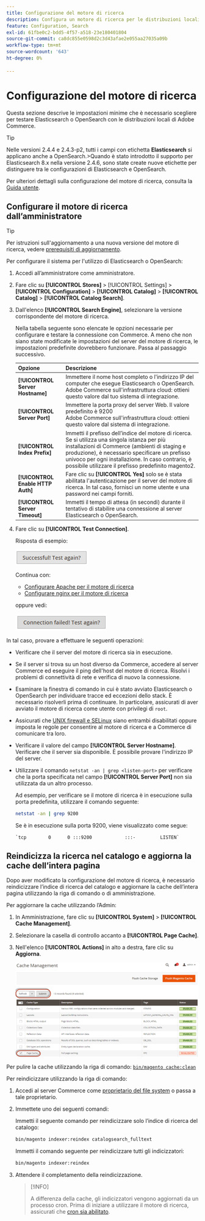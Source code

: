 ```yaml
---
title: Configurazione del motore di ricerca
description: Configura un motore di ricerca per le distribuzioni locali di Adobe Commerce.
feature: Configuration, Search
exl-id: 61fbe0c2-bdd5-4f57-a518-23e180401804
source-git-commit: ca8dc855e0598d2c3d43afae2e055aa27035a09b
workflow-type: tm+mt
source-wordcount: '643'
ht-degree: 0%

---
```


# Configurazione del motore di ricerca

Questa sezione descrive le impostazioni minime che è necessario scegliere per testare Elasticsearch o OpenSearch con le distribuzioni locali di Adobe Commerce.

>[!TIP]
>
>Nelle versioni 2.4.4 e 2.4.3-p2, tutti i campi con etichetta **Elasticsearch** si applicano anche a OpenSearch.
>&#x200B;>Quando è stato introdotto il supporto per Elasticsearch 8.x nella versione 2.4.6, sono state create nuove etichette per distinguere tra le configurazioni di Elasticsearch e OpenSearch.

Per ulteriori dettagli sulla configurazione del motore di ricerca, consulta la [Guida utente](https://experienceleague.adobe.com/docs/commerce-admin/catalog/catalog/search/search-configuration.html?lang=it).

## Configurare il motore di ricerca dall’amministratore

>[!TIP]
>
>Per istruzioni sull&#39;aggiornamento a una nuova versione del motore di ricerca, vedere [prerequisiti di aggiornamento](../../upgrade/prepare/prerequisites.md).

Per configurare il sistema per l&#39;utilizzo di Elasticsearch o OpenSearch:

1. Accedi all’amministratore come amministratore.
1. Fare clic su **[!UICONTROL Stores]** > [!UICONTROL Settings] > **[!UICONTROL Configuration]** > **[!UICONTROL Catalog]** > **[!UICONTROL Catalog]** > **[!UICONTROL Catalog Search]**.
1. Dall&#39;elenco **[!UICONTROL Search Engine]**, selezionare la versione corrispondente del motore di ricerca.

   Nella tabella seguente sono elencate le opzioni necessarie per configurare e testare la connessione con Commerce. A meno che non siano state modificate le impostazioni del server del motore di ricerca, le impostazioni predefinite dovrebbero funzionare. Passa al passaggio successivo.

   | Opzione | Descrizione |
   |--- |--- |
   | **[!UICONTROL Server Hostname]** | Immettere il nome host completo o l&#39;indirizzo IP del computer che esegue Elasticsearch o OpenSearch.<br>Adobe Commerce sull&#39;infrastruttura cloud: ottieni questo valore dal tuo sistema di integrazione. |
   | **[!UICONTROL Server Port]** | Immettere la porta proxy del server Web. Il valore predefinito è 9200<br>Adobe Commerce sull&#39;infrastruttura cloud: ottieni questo valore dal sistema di integrazione. |
   | **[!UICONTROL Index Prefix]** | Immetti il prefisso dell’indice del motore di ricerca. Se si utilizza una singola istanza per più installazioni di Commerce (ambienti di staging e produzione), è necessario specificare un prefisso univoco per ogni installazione. In caso contrario, è possibile utilizzare il prefisso predefinito magento2. |
   | **[!UICONTROL Enable HTTP Auth]** | Fare clic su **[!UICONTROL Yes]** solo se è stata abilitata l&#39;autenticazione per il server del motore di ricerca. In tal caso, fornisci un nome utente e una password nei campi forniti. |
   | **[!UICONTROL Server Timeout]** | Immetti il tempo di attesa (in secondi) durante il tentativo di stabilire una connessione al server Elasticsearch o OpenSearch. |

1. Fare clic su **[!UICONTROL Test Connection]**.

   Risposta di esempio:

   ![operazione completata](../../assets/configuration/elastic_test-success.png)

   Continua con:

   - [Configurare Apache per il motore di ricerca](../../installation/prerequisites/search-engine/configure-apache.md)
   - [Configurare nginx per il motore di ricerca](../../installation/prerequisites/search-engine/configure-nginx.md)

   oppure vedi:

   ![non riuscito](../../assets/configuration/elastic_test-fail.png)

In tal caso, provare a effettuare le seguenti operazioni:

- Verificare che il server del motore di ricerca sia in esecuzione.
- Se il server si trova su un host diverso da Commerce, accedere al server Commerce ed eseguire il ping dell&#39;host del motore di ricerca. Risolvi i problemi di connettività di rete e verifica di nuovo la connessione.
- Esaminare la finestra di comando in cui è stato avviato Elasticsearch o OpenSearch per individuare tracce ed eccezioni dello stack. È necessario risolverli prima di continuare. In particolare, assicurati di aver avviato il motore di ricerca come utente con privilegi di `root`.
- Assicurati che [UNIX firewall e SELinux](../../installation/prerequisites/search-engine/overview.md#firewall-and-selinux) siano entrambi disabilitati oppure imposta le regole per consentire al motore di ricerca e a Commerce di comunicare tra loro.
- Verificare il valore del campo **[!UICONTROL Server Hostname]**. Verificare che il server sia disponibile. È possibile provare l&#39;indirizzo IP del server.
- Utilizzare il comando `netstat -an | grep <listen-port>` per verificare che la porta specificata nel campo **[!UICONTROL Server Port]** non sia utilizzata da un altro processo.

  Ad esempio, per verificare se il motore di ricerca è in esecuzione sulla porta predefinita, utilizzare il comando seguente:

  ```bash
  netstat -an | grep 9200
  ```

  Se è in esecuzione sulla porta 9200, viene visualizzato come segue:

  ```
  `tcp        0      0 :::9200            :::-         LISTEN`
  ```

## Reindicizza la ricerca nel catalogo e aggiorna la cache dell’intera pagina

Dopo aver modificato la configurazione del motore di ricerca, è necessario reindicizzare l’indice di ricerca del catalogo e aggiornare la cache dell’intera pagina utilizzando la riga di comando o di amministrazione.

Per aggiornare la cache utilizzando l’Admin:

1. In Amministrazione, fare clic su **[!UICONTROL System]** > **[!UICONTROL Cache Management]**.
1. Selezionare la casella di controllo accanto a **[!UICONTROL Page Cache]**.
1. Nell&#39;elenco **[!UICONTROL Actions]** in alto a destra, fare clic su **Aggiorna**.

   ![gestione cache](../../assets/configuration/refresh-cache.png)

Per pulire la cache utilizzando la riga di comando: [`bin/magento cache:clean`](../cli/manage-cache.md#clean-and-flush-cache-types)

Per reindicizzare utilizzando la riga di comando:

1. Accedi al server Commerce come [proprietario del file system](../../installation/prerequisites/file-system/overview.md) o passa a tale proprietario.
1. Immettete uno dei seguenti comandi:

   Immetti il seguente comando per reindicizzare solo l’indice di ricerca del catalogo:

   ```bash
   bin/magento indexer:reindex catalogsearch_fulltext
   ```

   Immetti il comando seguente per reindicizzare tutti gli indicizzatori:

   ```bash
   bin/magento indexer:reindex
   ```

1. Attendere il completamento della reindicizzazione.

   >[!INFO]
   >
   >A differenza della cache, gli indicizzatori vengono aggiornati da un processo cron. Prima di iniziare a utilizzare il motore di ricerca, assicurati che [cron sia abilitato](../cli/configure-cron-jobs.md).
